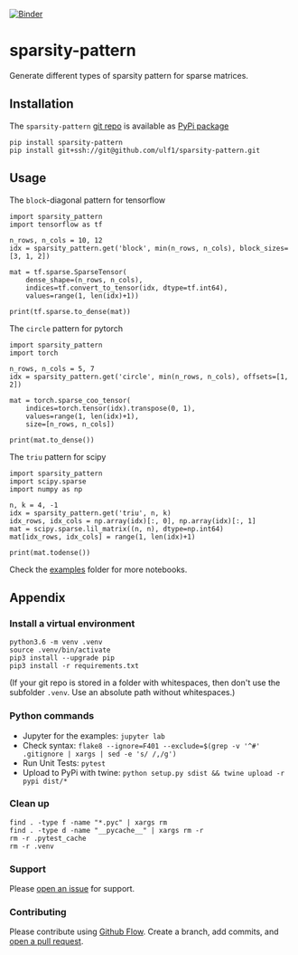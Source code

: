 [![Binder](https://mybinder.org/badge.svg)](https://mybinder.org/v2/gh/ulf1/sparsity-pattern/master?urlpath=lab)

# sparsity-pattern
Generate different types of sparsity pattern for sparse matrices.


## Installation
The `sparsity-pattern` [git repo](http://github.com/ulf1/sparsity-pattern) is available as [PyPi package](https://pypi.org/project/sparsity-pattern)

```
pip install sparsity-pattern
pip install git+ssh://git@github.com/ulf1/sparsity-pattern.git
```


## Usage
The `block`-diagonal pattern for tensorflow

```
import sparsity_pattern
import tensorflow as tf

n_rows, n_cols = 10, 12
idx = sparsity_pattern.get('block', min(n_rows, n_cols), block_sizes=[3, 1, 2])

mat = tf.sparse.SparseTensor(
    dense_shape=(n_rows, n_cols),
    indices=tf.convert_to_tensor(idx, dtype=tf.int64),
    values=range(1, len(idx)+1))

print(tf.sparse.to_dense(mat))
```

The `circle` pattern for pytorch

```
import sparsity_pattern
import torch

n_rows, n_cols = 5, 7
idx = sparsity_pattern.get('circle', min(n_rows, n_cols), offsets=[1, 2])

mat = torch.sparse_coo_tensor(
    indices=torch.tensor(idx).transpose(0, 1), 
    values=range(1, len(idx)+1),
    size=[n_rows, n_cols])

print(mat.to_dense())
```

The `triu` pattern for scipy

```
import sparsity_pattern
import scipy.sparse
import numpy as np

n, k = 4, -1
idx = sparsity_pattern.get('triu', n, k)
idx_rows, idx_cols = np.array(idx)[:, 0], np.array(idx)[:, 1]
mat = scipy.sparse.lil_matrix((n, n), dtype=np.int64)
mat[idx_rows, idx_cols] = range(1, len(idx)+1)

print(mat.todense())
```

Check the [examples](https://github.com/ulf1/sparsity-pattern/tree/master/examples) folder for more notebooks.


## Appendix

### Install a virtual environment

```
python3.6 -m venv .venv
source .venv/bin/activate
pip3 install --upgrade pip
pip3 install -r requirements.txt
```

(If your git repo is stored in a folder with whitespaces, then don't use the subfolder `.venv`. Use an absolute path without whitespaces.)

### Python commands

* Jupyter for the examples: `jupyter lab`
* Check syntax: `flake8 --ignore=F401 --exclude=$(grep -v '^#' .gitignore | xargs | sed -e 's/ /,/g')`
* Run Unit Tests: `pytest`
* Upload to PyPi with twine: `python setup.py sdist && twine upload -r pypi dist/*`

### Clean up 

```
find . -type f -name "*.pyc" | xargs rm
find . -type d -name "__pycache__" | xargs rm -r
rm -r .pytest_cache
rm -r .venv
```


### Support
Please [open an issue](https://github.com/ulf1/sparsity-pattern/issues/new) for support.


### Contributing
Please contribute using [Github Flow](https://guides.github.com/introduction/flow/). Create a branch, add commits, and [open a pull request](https://github.com/ulf1/sparsity-pattern/compare/).
